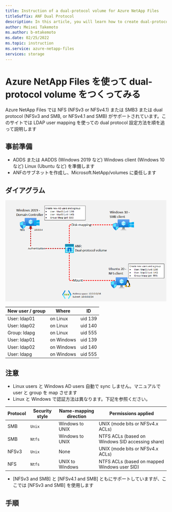 ```yaml
---
title: Instruction of a dual-protocol volume for Azure NetApp Files
titleSuffix: ANF Dual Protocol
description: In this article, you will learn how to create dual-protocol volumes of ANF
author: Meisei Takemoto
ms.author: b-mtakemoto
ms.date: 02/25/2022
ms.topic: instruction
ms.service: azure-netapp-files
services: storage
---
```

# Azure NetApp Files を使って dual-protocol volume をつくってみる

Azure NetApp Files では NFS (NFSv3 or NFSv4.1) または SMB3 または dual protocol (NFSv3 and SMB, or NFSv4.1 and SMB) がサポートされています。このサイトでは LDAP user mapping を使っての dual protocol 設定方法を順を追って説明します

## 事前準備

* ADDS または AADDS (Windows 2019 など) Windows client (Windows 10 など) Linux (Ubuntu など) を準備します
* ANFのサブネットを作成し、Microsoft.NetApp/volumes に委任します

## ダイアグラム

![diagram](https://github.com/maysay1999/tipstricks/blob/main/images/anf-dual_protocol_diagram.png)

| New user / group | Where      | ID      |
|------------------|------------|---------|
| User: ldap01     | on Linux   | uid 139 |
| User: ldap02     | on Linux   | uid 140 |
| Group: ldapg     | on Linux   | uid 555 |
| User: ldap01     | on Windows | uid 139 |
| User: ldap02     | on Windows | uid 140 |
| User: ldapg      | on Windows | uid 555 |


## 注意

* Linux users と Windows AD users 自動で sync しません。マニュアルで user と group を map させます
* Linux と Windows で認証方法は異なります。下記を参照ください。

|     Protocol          |     Security style          |     Name-mapping direction          |     Permissions applied          |
|-----------------------|-----------------------------|-------------------------------------|----------------------------------|
|  SMB  |  `Unix`  |  Windows to UNIX  |  UNIX (mode bits or NFSv4.x ACLs)  |
|  SMB  |  `Ntfs`  |  Windows to UNIX  |  NTFS ACLs (based on Windows SID accessing share)  |
|  NFSv3  |  `Unix`  |  None  |  UNIX (mode bits or NFSv4.x ACLs)  |
|  NFS  |  `Ntfs`  |  UNIX to Windows  |  NTFS ACLs (based on mapped Windows user SID)  |

* [NFSv3 and SMB] と [NFSv4.1 and SMB] ともにサポートしていますが、ここでは [NFSv3 and SMB] を使用します

## 手順

